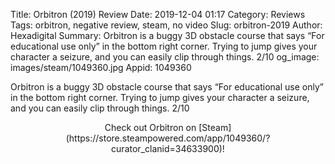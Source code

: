 Title: Orbitron (2019) Review
Date: 2019-12-04 01:17
Category: Reviews
Tags: orbitron, negative review, steam, no video
Slug: orbitron-2019
Author: Hexadigital
Summary: Orbitron is a buggy 3D obstacle course that says “For educational use only” in the bottom right corner. Trying to jump gives your character a seizure, and you can easily clip through things. 2/10
og_image: images/steam/1049360.jpg
Appid: 1049360

Orbitron is a buggy 3D obstacle course that says “For educational use only” in the bottom right corner. Trying to jump gives your character a seizure, and you can easily clip through things. 2/10

<center>Check out Orbitron on [Steam](https://store.steampowered.com/app/1049360/?curator_clanid=34633900)!</center>